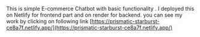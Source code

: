This is simple E-commerce Chatbot with basic functionality .
I deployed this on Netlify for frontend part and on render for backend.
you can see my work by clicking on following link
[https://prismatic-starburst-ce8a7f.netlify.app/](https://prismatic-starburst-ce8a7f.netlify.app/)

